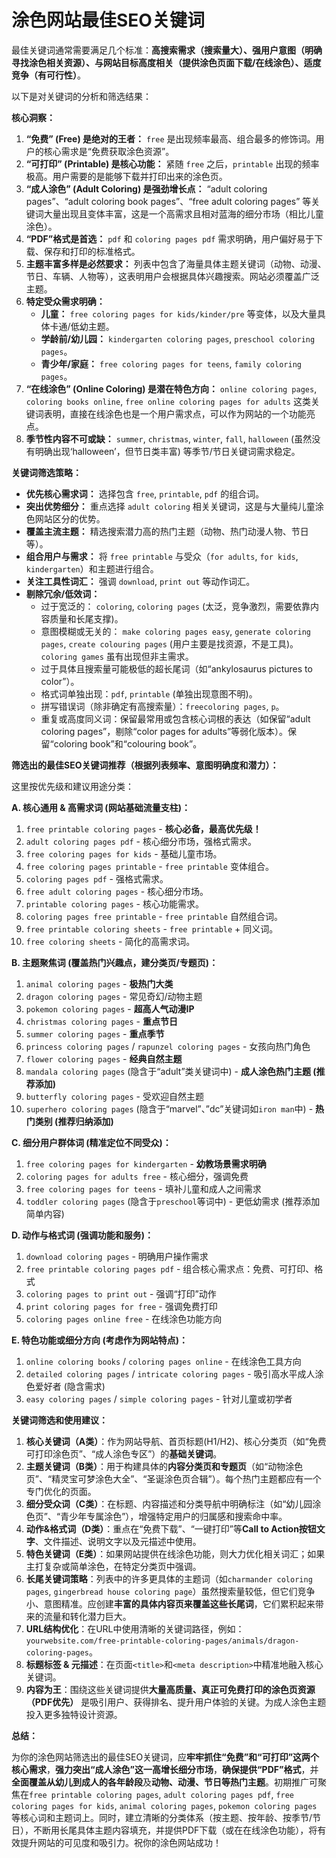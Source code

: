 # 涂色网站最佳SEO关键词

最佳关键词通常需要满足几个标准：**高搜索需求（搜索量大）、强用户意图（明确寻找涂色相关资源）、与网站目标高度相关（提供涂色页面下载/在线涂色）、适度竞争（有可行性）**。

以下是对关键词的分析和筛选结果：

**核心洞察：**

1.  **“免费” (Free) 是绝对的王者：** `free` 是出现频率最高、组合最多的修饰词。用户的核心需求是“免费获取涂色资源”。
2.  **“可打印” (Printable) 是核心功能：** 紧随 `free` 之后，`printable` 出现的频率极高。用户需要的是能够下载并打印出来的涂色页。
3.  **“成人涂色” (Adult Coloring) 是强劲增长点：** “adult coloring pages”、“adult coloring book pages”、“free adult coloring pages” 等关键词大量出现且变体丰富，这是一个高需求且相对蓝海的细分市场（相比儿童涂色）。
4.  **“PDF”格式是首选：** `pdf` 和 `coloring pages pdf` 需求明确，用户偏好易于下载、保存和打印的标准格式。
5.  **主题丰富多样是必然要求：** 列表中包含了海量具体主题关键词（动物、动漫、节日、车辆、人物等），这表明用户会根据具体兴趣搜索。网站必须覆盖广泛主题。
6.  **特定受众需求明确：**
    *   **儿童：** `free coloring pages for kids/kinder/pre` 等变体，以及大量具体卡通/低幼主题。
    *   **学龄前/幼儿园：** `kindergarten coloring pages`, `preschool coloring pages`。
    *   **青少年/家庭：** `free coloring pages for teens`, `family coloring pages`。
7.  **“在线涂色” (Online Coloring) 是潜在特色方向：** `online coloring pages`, `coloring books online`, `free online coloring pages for adults` 这类关键词表明，直接在线涂色也是一个用户需求点，可以作为网站的一个功能亮点。
8.  **季节性内容不可或缺：** `summer`, `christmas`, `winter`, `fall`, `halloween` (虽然没有明确出现‘halloween’，但节日类丰富) 等季节/节日关键词需求稳定。

**关键词筛选策略：**

*   **优先核心需求词：** 选择包含 `free`, `printable`, `pdf` 的组合词。
*   **突出优势细分：** 重点选择 `adult coloring` 相关关键词，这是与大量纯儿童涂色网站区分的优势。
*   **覆盖主流主题：** 精选搜索潜力高的热门主题（动物、热门动漫人物、节日等）。
*   **组合用户与需求：** 将 `free printable` 与受众（`for adults`, `for kids`, `kindergarten`）和主题进行组合。
*   **关注工具性词汇：** 强调 `download`, `print out` 等动作词汇。
*   **剔除冗余/低效词：**
    *   过于宽泛的： `coloring`, `coloring pages` (太泛，竞争激烈，需要依靠内容质量和长尾支撑)。
    *   意图模糊或无关的： `make coloring pages easy`, `generate coloring pages`, `create colouring pages` (用户主要是找资源，不是工具)。`coloring games` 虽有出现但非主需求。
    *   过于具体且搜索量可能极低的超长尾词（如“ankylosaurus pictures to color”）。
    *   格式词单独出现：`pdf`, `printable` (单独出现意图不明)。
    *   拼写错误词（除非确定有高搜索量）：`freecoloring pages`, `p`。
    *   重复或高度同义词：保留最常用或包含核心词根的表达（如保留“adult coloring pages”，剔除“color pages for adults”等弱化版本）。保留“coloring book”和“colouring book”。

**筛选出的最佳SEO关键词推荐（根据列表频率、意图明确度和潜力）：**

这里按优先级和建议用途分类：

**A. 核心通用 & 高需求词 (网站基础流量支柱)：**

1.  `free printable coloring pages` - **核心必备，最高优先级！**
2.  `adult coloring pages pdf` - 核心细分市场，强格式需求。
3.  `free coloring pages for kids` - 基础儿童市场。
4.  `free coloring pages printable` - `free printable` 变体组合。
5.  `coloring pages pdf` - 强格式需求。
6.  `free adult coloring pages` - 核心细分市场。
7.  `printable coloring pages` - 核心功能需求。
8.  `coloring pages free printable` - `free printable` 自然组合词。
9.  `free printable coloring sheets` - `free printable` + 同义词。
10. `free coloring sheets` - 简化的高需求词。

**B. 主题聚焦词 (覆盖热门兴趣点，建分类页/专题页)：**

1.  `animal coloring pages` - **极热门大类**
2.  `dragon coloring pages` - 常见奇幻/动物主题
3.  `pokemon coloring pages` - **超高人气动漫IP**
4.  `christmas coloring pages` - **重点节日**
5.  `summer coloring pages` - **重点季节**
6.  `princess coloring pages` / `rapunzel coloring pages` - 女孩向热门角色
7.  `flower coloring pages` - **经典自然主题**
8.  `mandala coloring pages` (隐含于“adult”类关键词中) - **成人涂色热门主题 (推荐添加)**
9.  `butterfly coloring pages` - 受欢迎自然主题
10. `superhero coloring pages` (隐含于“marvel”、”dc”关键词如`iron man`中) - **热门类别 (推荐归纳添加)**

**C. 细分用户群体词 (精准定位不同受众)：**

1.  `free coloring pages for kindergarten` - **幼教场景需求明确**
2.  `coloring pages for adults free` - 核心细分，强调免费
3.  `free coloring pages for teens` - 填补儿童和成人之间需求
4.  `toddler coloring pages` (隐含于`preschool`等词中) - 更低幼需求 (推荐添加简单内容)

**D. 动作与格式词 (强调功能和服务)：**

1.  `download coloring pages` - 明确用户操作需求
2.  `free printable coloring pages pdf` - 组合核心需求点：免费、可打印、格式
3.  `coloring pages to print out` - 强调“打印”动作
4.  `print coloring pages for free` - 强调免费打印
5.  `coloring pages online free` - 在线涂色功能方向

**E. 特色功能或细分方向 (考虑作为网站特点)：**

1.  `online coloring books` / `coloring pages online` - 在线涂色工具方向
2.  `detailed coloring pages` / `intricate coloring pages` - 吸引高水平成人涂色爱好者 (隐含需求)
3.  `easy coloring pages` / `simple coloring pages` - 针对儿童或初学者

**关键词筛选和使用建议：**

1.  **核心关键词（A类）**：作为网站导航、首页标题(H1/H2)、核心分类页（如“免费可打印涂色页”、“成人涂色专区”）的**基础关键词**。
2.  **主题关键词（B类）**：用于构建具体的**内容分类页和专题页**（如“动物涂色页”、“精灵宝可梦涂色大全”、“圣诞涂色页合辑”）。每个热门主题都应有一个专门优化的页面。
3.  **细分受众词（C类）**：在标题、内容描述和分类导航中明确标注（如“幼儿园涂色页”、“青少年专属涂色”），增强特定用户的归属感和搜索命中率。
4.  **动作&格式词（D类）**：重点在“免费下载”、“一键打印”等**Call to Action按钮文字**、文件描述、说明文字以及元描述中使用。
5.  **特色关键词（E类）**：如果网站提供在线涂色功能，则大力优化相关词汇；如果主打复杂或简单涂色，在特定分类页中强调。
6.  **长尾关键词策略**：列表中的许多更具体的主题词（如`charmander coloring pages`, `gingerbread house coloring page`）虽然搜索量较低，但它们竞争小、意图精准。应创建**丰富的具体内容页来覆盖这些长尾词**，它们累积起来带来的流量和转化潜力巨大。
7.  **URL结构优化**：在URL中使用清晰的关键词路径，例如：`yourwebsite.com/free-printable-coloring-pages/animals/dragon-coloring-pages`。
8.  **标题标签 & 元描述**：在页面`<title>`和`<meta description>`中精准地融入核心关键词。
9.  **内容为王**：围绕这些关键词提供**大量高质量、真正可免费打印的涂色页资源（PDF优先）** 是吸引用户、获得排名、提升用户体验的关键。为成人涂色主题投入更多独特设计资源。

**总结：**

为你的涂色网站筛选出的最佳SEO关键词，应**牢牢抓住“免费”和“可打印”这两个核心需求**，**强力突出“成人涂色”这一高增长细分市场**，**确保提供“PDF”格式**，并**全面覆盖从幼儿到成人的各年龄段**及**动物、动漫、节日等热门主题**。初期推广可聚焦在`free printable coloring pages`, `adult coloring pages pdf`, `free coloring pages for kids`, `animal coloring pages`, `pokemon coloring pages` 等核心词和主题词上。同时，建立清晰的分类体系（按主题、按年龄、按季节/节日），不断用长尾具体主题内容填充，并提供PDF下载（或在在线涂色功能），将有效提升网站的可见度和吸引力。祝你的涂色网站成功！